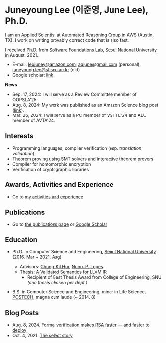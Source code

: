 # Juneyoung Lee (이준영, June Lee), Ph.D.

I am an Applied Scientist at Automated Reasoning Group in AWS (Austin, TX). I work on writing provably correct code that is also fast.

I received Ph.D. from [Software Foundations Lab](https://sf.snu.ac.kr/),
[Seoul National University](https://en.snu.ac.kr/) in August, 2021.

- E-mail: lebjuney@amazon.com, aqjune@gmail.com (personal), juneyoung.lee@sf.snu.ac.kr (old)
- Google scholar: [link](https://scholar.google.com/citations?user=ROTPVwkAAAAJ&hl=ko)

**News**
- Sep. 17, 2024: I will serve as a Review Committee member of OOPSLA'25.
- Aug. 8, 2024: My work was published as an Amazon Science blog post ([link](https://www.amazon.science/blog/formal-verification-makes-rsa-faster-and-faster-to-deploy)).
- Mar. 26, 2024: I will serve as a PC member of VSTTE'24 and AEC member of AVTA'24.


## Interests

- Programming languages, compiler verification (esp. _translation validation_)
- Theorem proving using SMT solvers and interactive theorem provers
- Compiler for homomorphic encryption
- Verification of cryptographic libraries

## Awards, Activities and Experience

- Go to [my activities and experience](/activities-and-experience.md)

## Publications

- Go to [the publications page](/publications.md) or [Google Scholar](https://scholar.google.com/citations?user=ROTPVwkAAAAJ&hl=en&oi=sra)

## Education

- Ph.D. in Computer Science and Engineering, [Seoul National University](https://en.snu.ac.kr/) (2016. Mar ~ 2021. Aug)
  * Advisors: [Chung-Kil Hur](https://sf.snu.ac.kr/gil.hur/), [Nuno. P. Lopes](https://web.ist.utl.pt/nuno.lopes/).
  * Thesis: [A Validated Semantics for LLVM IR](https://sf.snu.ac.kr/juneyoung.lee/thesis/)
      - Recipient of Best Thesis Award from College of Engineering, SNU *(one thesis chosen per dept.)*

- B.S. in Computer Science and Engineering, minor in Life Science, [POSTECH](https://www.postech.ac.kr/eng/), magna cum laude (~ 2014. 8)

## Blog Posts

- Aug. 8, 2024. [Formal verification makes RSA faster — and faster to deploy](https://www.amazon.science/blog/formal-verification-makes-rsa-faster-and-faster-to-deploy)
- Oct. 4, 2021. [The select story](posts/2021-10-4.the-select-story.html)
